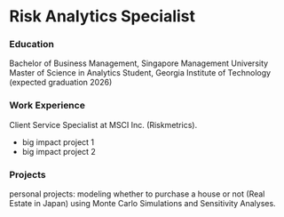 # Risk Analytics Specialist

### Education
Bachelor of Business Management, Singapore Management University
Master of Science in Analytics Student, Georgia Institute of Technology (expected graduation 2026)

### Work Experience
Client Service Specialist at MSCI Inc. (Riskmetrics). 
- big impact project 1
- big impact project 2

### Projects
personal projects: modeling whether to purchase a house or not (Real Estate in Japan) using Monte Carlo Simulations and Sensitivity Analyses.
